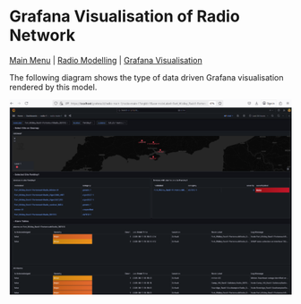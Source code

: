# Grafana Visualisation of Radio Network

[Main Menu](../README.md) | [Radio Modelling](../docs/README.md) | [Grafana Visualisation](../docs/grafanaRadioModel.md)

The following diagram shows the type of data driven Grafana visualisation rendered by this model.

![alt text](./images/GrafanaDashboard1.png "Figure GrafanaDashboard1.png")

